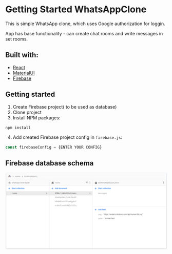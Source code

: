 # Getting Started WhatsAppClone

This is simple WhatsApp clone, which uses Google authorization for loggin.

App has base functionality - can create chat rooms and write messages in set rooms.

## Built with:

- [React](https://reactjs.org/)
- [MaterialUI](https://mui.com/)
- [Firebase](https://firebase.google.com/)

## Getting started

1. Create Firebase project( to be used as database)
2. Clone project
3. Install NPM packages:
```
npm install
```
4. Add created Firebase project config in ```firebase.js```:
```js
const firebaseConfig = {ENTER YOUR CONFIG}
```

## Firebase database schema
![alt text](https://github.com/AleksandrsVerenkovs/whats_app_clone/blob/main/Firebase_database_schema.png)



